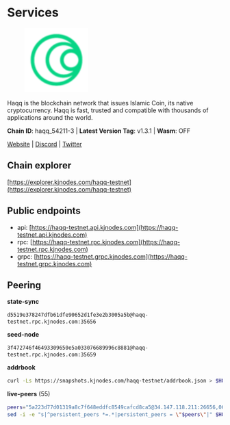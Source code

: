 # Services

<figure><img src="https://raw.githubusercontent.com/kj89/cosmos-images/main/logos/haqq.png" width="150" alt=""><figcaption></figcaption></figure>

Haqq is the blockchain network that issues Islamic Coin,  its native cryptocurrency. Haqq is fast, trusted and  compatible with thousands of applications around the world.

**Chain ID**: haqq_54211-3 | **Latest Version Tag**: v1.3.1 | **Wasm**: OFF

[Website](https://islamiccoin.net) | [Discord](https://discord.gg/hU9MHG5kZq) | [Twitter](https://twitter.com/Islamic_Coin)




## Chain explorer
[https://explorer.kjnodes.com/haqq-testnet](https://explorer.kjnodes.com/haqq-testnet)

## Public endpoints

* api: [https://haqq-testnet.api.kjnodes.com](https://haqq-testnet.api.kjnodes.com)
* rpc: [https://haqq-testnet.rpc.kjnodes.com](https://haqq-testnet.rpc.kjnodes.com)
* grpc: [https://haqq-testnet.grpc.kjnodes.com](https://haqq-testnet.grpc.kjnodes.com)

## Peering

**state-sync**

```text
d5519e378247dfb61dfe90652d1fe3e2b3005a5b@haqq-testnet.rpc.kjnodes.com:35656
```

**seed-node**

```text
3f472746f46493309650e5a033076689996c8881@haqq-testnet.rpc.kjnodes.com:35659
```

**addrbook**
```bash
curl -Ls https://snapshots.kjnodes.com/haqq-testnet/addrbook.json > $HOME/.haqqd/config/addrbook.json
```

**live-peers** (55)
```bash
peers="5a223d77d01319a8c7f648eddfc8549cafcd8ca5@34.147.118.211:26656,0629018cef2e53288757381ffdc0b84cbb5931cc@95.216.1.249:26656,e576d332451c7c3c0c5c753b1bbd4e670b1ecfc7@5.161.97.83:26656,f50b6abb555c0d420834860d9a8f499801bb3ae8@135.181.62.222:26656,d5519e378247dfb61dfe90652d1fe3e2b3005a5b@65.109.68.190:35656,56158e0f2acf850114e82644afceb565a73b08cc@185.144.99.95:26656,6771e65c1b30cc514faf5943320fdda480fe9124@95.216.39.183:26656,3df5a68b919177179c6dcb0b9c9354fd6bbba1c8@65.109.92.240:20116,90b1d14fc7393c6b6452ecf8b3cdd078a445a238@65.109.112.178:29656,2d13d679b64e1a574904a140f72815644ec71131@65.21.133.125:30656,5034467ea06fed661f02770ca27197d033df71d2@149.102.132.138:35656,23ff658b56fbb8bc73372973a34733ff5d79b435@142.132.202.50:11604,073a2d6ef69f04b563e160a0e33eab84ae093aa9@154.26.157.233:35656,1fefb6b75431482502e125a290deba1e7e539d4e@135.181.148.11:26656,b72f2156db8c87e679dc853730746ff40038120c@213.239.215.77:26656,b5cbe34ca84c76c3301c29dd7858cd90477d078b@149.102.133.73:35656,47a269c3e30f70d8234a2afd8e9055e74129fde0@65.108.129.29:36656,eb503dddcc41ba801c646d63cc762de4e9c43aa4@35.228.23.164:26656,48a2a7762a579d25bca95b0a3548b714238dd60b@213.239.216.252:20656,59af99085c961a6a5c8dc4bc8b3abffda16ddccb@135.181.38.62:26656,b87827b470b0fa37e6ff5d10703ffbe4b35dec46@149.102.133.3:35656,5dea057533b7f44c0a0092d2a2b1742aa52f5449@154.26.157.224:35656,ccff2d110a06e8a76fd1529200d96316eb077007@65.108.78.116:46656,927a323649e7dd8d4c75da6e5edaee439652b46f@65.109.92.241:20116,a6150d39e4725d28a56f41ebf3c6d457c54bd2f1@34.138.250.4:26656,cf5d60d0cdbdeb68caf1993a7422f942d37b56a7@194.163.142.120:35656,78e3ef8adf819b479acc13a2f92ab5c0fa350aeb@66.45.231.30:11464,d7ac44bf8f8d760c3df1a8695145021f35feb985@34.88.220.124:26656,2c985526b0ef9cc1044b33b8f56db42e2e5f4145@149.102.131.216:35656,4990ed7074424046184dd474df40902c30f34182@65.108.250.241:26656,24e894d4d8a18276acf6051cccf369a1ce69842d@65.108.151.105:26656,230d299006a432b0f44534ca8a19c8c876c0ccb3@85.10.193.246:26656,0d5a3f0be2d61efe4151fe58c94d6e5299210e8d@65.109.12.191:26656,97fbe24743895fe58ee7fb6a60a3c7826494f446@65.109.58.237:26656,7f2828e3910a4b165a65e5bfb2465c1e809bad3b@65.108.48.182:26656,a884387139109784cad9193652b82ef20a85d713@38.242.159.148:26656,b1c07038b5b9b96d6fb35e4bb417af7ed238e733@95.217.35.186:26656,f1b1df46afd4c9d4f66051437078c0b85bc6b67b@65.108.206.118:61056,589f76a7932cf6d4ecf601a11ccc0a721b9a4ee4@65.109.85.170:29656,fd53be6145264c86f2db22659141c925e119794c@138.201.155.226:12656,ed145a35b436878c1f1c10634bd18600f3696e17@95.217.181.142:26656,16f40215d018c7d657fef0bb5ce2950251d525d2@148.251.51.144:36656,50898046189f8cd8f7e996852ac84037c914a8ee@149.102.132.140:35656,26f20a2f80a4738a30a9634947a3aae67da31be3@65.108.254.227:26656,32a8eec046b95e8646ff0810b4596dc7083a0beb@65.108.145.131:26656,f57fae1bdea281392b563a58978a2d8c0a37725f@95.217.233.234:26656,f54d4de6d4ae81ec8a2315b54247872b315f198d@65.109.57.9:26656,a8546d3ed39e5c5a50d6d72146919e9bb0e12c13@3.77.11.162:26656,73337217ebaf76420c8c00b565cb1cc5f53414ba@54.93.133.125:26656,6fad54232f11a0306bd0d942c2ec5f9ba0ae2f1a@34.91.54.209:26656,35bb813a902ae1122c146d83f1eaa83a58692a4a@65.108.76.44:11553,25cdda3630fbeb7f87c2ef7fa4824d2276f36312@149.102.133.70:35656,90b40d2b773090b82aa7788c2d1937e4fd6d2dc0@65.108.231.124:19656,0f56d6cd1eae6fd5de684bcc6ee63622e17436af@149.102.149.117:35656,b4d5d5bdc09d4ca55e7683551ff37fee8a7ea72b@154.26.157.242:35656"
sed -i -e "s|^persistent_peers *=.*|persistent_peers = \"$peers\"|" $HOME/.haqqd/config/config.toml
```
